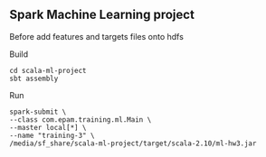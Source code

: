 ## Spark Machine Learning project

Before add features and targets files onto hdfs

Build
```
cd scala-ml-project
sbt assembly
```

Run
```
spark-submit \
--class com.epam.training.ml.Main \
--master local[*] \
--name "training-3" \
/media/sf_share/scala-ml-project/target/scala-2.10/ml-hw3.jar 
```

